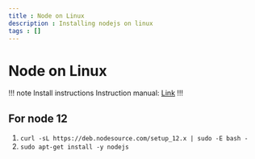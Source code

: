```yaml
---
title : Node on Linux
description : Installing nodejs on linux
tags : []
---
```


# Node on Linux

!!! note Install instructions
Instruction manual: [Link](https://github.com/nodesource/distributions/blob/master/README.md)
!!!

## For node 12
1. `curl -sL https://deb.nodesource.com/setup_12.x | sudo -E bash -`
2. `sudo apt-get install -y nodejs`
